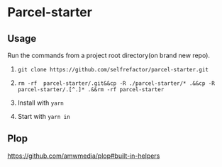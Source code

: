# Parcel-starter

## Usage

Run the commands from a project root directory(on brand new repo).

1. `git clone https://github.com/selfrefactor/parcel-starter.git`

2. `rm -rf  parcel-starter/.git&&cp -R ./parcel-starter/* .&&cp -R parcel-starter/.[^.]* .&&rm -rf parcel-starter`

3. Install with `yarn`

4. Start with `yarn in`

## Plop

https://github.com/amwmedia/plop#built-in-helpers